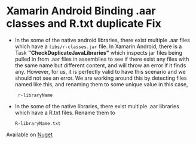 # Xamarin Android Binding .aar classes and R.txt duplicate Fix

- In the some of the native android libraries, there exist multiple .aar files which have a `libs/r-classes.jar` file.
  In Xamarin.Android, there is a Task **"CheckDuplicateJavaLibraries"** which inspects jar files being pulled in from .aar files
  in assemblies to see if there exist any files with the same name but different content, and will throw an error if it finds any.
  However, for us, it is perfectly valid to have this scenario and we should not see an error.
  We are working around this by detecting files named like this, and renaming them to some unique value
  in this case, 
  ```
   r-libraryName
   ```

- In the some of the native libraries, there exist multiple .aar libraries which have a R.txt files. Rename them to
  ```
  R-libraryName.txt
  ```
  
Available on [Nuget](https://www.nuget.org/packages/Xamarin.FixAars/1.0.0) 
